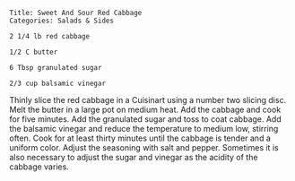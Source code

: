 ~~~ recipe-info
Title: Sweet And Sour Red Cabbage
Categories: Salads & Sides
~~~

~~~ recipe-ingredients
2 1/4 lb red cabbage

1/2 C butter

6 Tbsp granulated sugar

2/3 cup balsamic vinegar
~~~

Thinly slice the red cabbage in a Cuisinart using a number two slicing disc.  Melt the
butter in a large pot on medium heat.  Add the cabbage and cook for five minutes.  Add the
granulated sugar and toss to coat cabbage.  Add the balsamic vinegar and reduce the temperature
to medium low, stirring often. Cook for at least thirty minutes until the cabbage is tender and a
uniform color.   Adjust the seasoning with salt and pepper.  Sometimes it is also necessary to
adjust the sugar and vinegar as the acidity of the cabbage varies.
